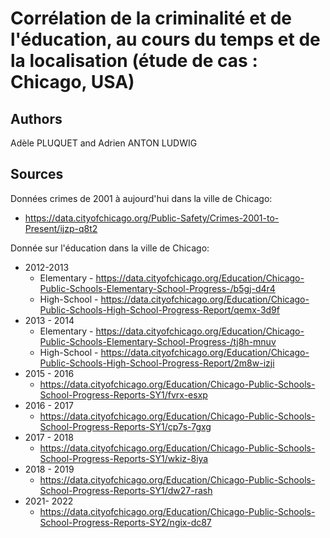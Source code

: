 # Corrélation de la criminalité et de l'éducation, au cours du temps et de la localisation (étude de cas : Chicago, USA)

## Authors
Adèle PLUQUET and Adrien ANTON LUDWIG

## Sources

Données crimes de 2001 à aujourd'hui dans la ville de Chicago:

* https://data.cityofchicago.org/Public-Safety/Crimes-2001-to-Present/ijzp-q8t2

Donnée sur l'éducation dans la ville de Chicago:

* 2012-2013
    * Elementary - https://data.cityofchicago.org/Education/Chicago-Public-Schools-Elementary-School-Progress-/b5gj-d4r4
    * High-School - https://data.cityofchicago.org/Education/Chicago-Public-Schools-High-School-Progress-Report/qemx-3d9f
* 2013 - 2014
    * Elementary - https://data.cityofchicago.org/Education/Chicago-Public-Schools-Elementary-School-Progress-/tj8h-mnuv
    * High-School - https://data.cityofchicago.org/Education/Chicago-Public-Schools-High-School-Progress-Report/2m8w-izji
* 2015 - 2016
    * https://data.cityofchicago.org/Education/Chicago-Public-Schools-School-Progress-Reports-SY1/fvrx-esxp
* 2016 - 2017
    * https://data.cityofchicago.org/Education/Chicago-Public-Schools-School-Progress-Reports-SY1/cp7s-7gxg
* 2017 - 2018
    * https://data.cityofchicago.org/Education/Chicago-Public-Schools-School-Progress-Reports-SY1/wkiz-8iya
* 2018 - 2019
    * https://data.cityofchicago.org/Education/Chicago-Public-Schools-School-Progress-Reports-SY1/dw27-rash
* 2021- 2022
    * https://data.cityofchicago.org/Education/Chicago-Public-Schools-School-Progress-Reports-SY2/ngix-dc87
